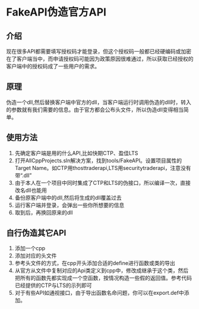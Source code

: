# FakeAPI伪造官方API

## 介绍
现在很多API都需要填写授权码才能登录，但这个授权码一般都已经硬编码或加密在了客户端当中，而申请授权码可能因为政策原因很难通过，所以获取已经授权的客户端中的授权码成了一些用户的需求。

## 原理
伪造一个dll,然后替换客户端中官方的dll，当客户端运行时调用伪造的dll时，转入的参数就有我们需要的信息。由于官方都会公布头文件，所以伪造dll变得相当简单。

## 使用方法
1. 先确定客户端是用的什么API,比如快期CTP、盈佳LTS
2. 打开AllCppProjects.sln解决方案，找到tools/FakeAPI。设置项目属性的Target Name。如CTP用thosttraderapi,LTS用securitytraderapi，注意没有带“.dll”
3. 由于本人在一个项目中同时集成了CTP和LTS的伪接口，所以编译一次，直接改名dll也能用
4. 备份原客户端中的dll,然后将生成的dll覆盖过去
5. 运行客户端并登录，会弹出一些你所想要的信息
6. 取到后，再换回原来的dll

## 自行伪造其它API
1. 添加一个cpp
2. 添加对应的头文件
3. 参考头文件的方式，在cpp开头添加合适的define进行函数或类的导出
4. 从官方从文件中复制对应的Api类定义到cpp中，修改成继承于这个类，然后把所有的函数先都实现成一个空函数，按情况构造一些假的返回值。参考代码已经提供的CTP与LTS的示列即可
5. 对于有些API如通视接口，由于导出函数名命问题，你可以在export.def中添加。

